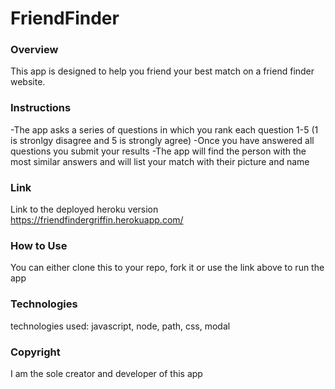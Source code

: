 # FriendFinder

### Overview
This app is designed to help you friend your best match on a friend finder website.

### Instructions
-The app asks a series of questions in which you rank each question 1-5 (1 is stronlgy disagree and 5 is strongly agree)
-Once you have answered all questions you submit your results 
-The app will find the person with the most similar answers and will list your match with their picture and name

### Link
Link to the deployed heroku version  https://friendfindergriffin.herokuapp.com/

### How to Use
You can either clone this to your repo, fork it or use the link above to run the app

### Technologies
technologies used: javascript, node, path, css, modal

### Copyright
I am the sole creator and developer of this app